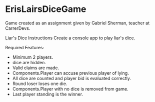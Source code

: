 # ErisLairsDiceGame

Game created as an assignment given by Gabriel Sherman, teacher at CarrerDevs.

Liar's Dice Instructions
Create a console app to play liar's dice.

Required Features:

- Minimum 2 players. <br/>
- dice are hidden. <br/>
- Valid claims are made. <br/>
- Components.Player can accuse previous player of lying. <br/>
- All dice are counted and player bid is evaluated correctly. <br/>
- Round loser loses one die. <br/>
- Components.Player with no dice is removed from game. <br/>
- Last player standing is the winner. <br/>
